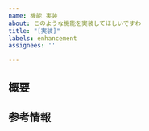 ```yaml
---
name: 機能 実装
about: このような機能を実装してほしいですわ
title: "[実装]"
labels: enhancement
assignees: ''

---
```


## 概要
<!-- 実装してほしい機能/ページに関して記入してください -->

## 参考情報
<!-- 参考となるページ/技術情報に関して記入してください -->
